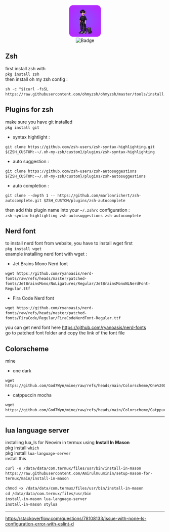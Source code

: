 <div id="header" align="center">
<img src="https://github.com/God7Wyn/mine/raw/refs/heads/main/me.png" width="100"/>
</div>
<div id="badges" align="center"><img src="https://img.shields.io/badge/Lexazsh-black?style=for-the-badge&logo=zsh&logoColor=blue" alt="Badge"/>
</div>

Zsh
-
first install zsh with  
```pkg install zsh```  
then install oh my zsh config :  
```
sh -c "$(curl -fsSL https://raw.githubusercontent.com/ohmyzsh/ohmyzsh/master/tools/install.sh)"
```
Plugins for zsh 
-
make sure you have git installed    
```pkg install git ```  
- syntax hightlight :  
```
git clone https://github.com/zsh-users/zsh-syntax-highlighting.git ${ZSH_CUSTOM:-~/.oh-my-zsh/custom}/plugins/zsh-syntax-highlighting
```
- auto suggestion :  
```
git clone https://github.com/zsh-users/zsh-autosuggestions ${ZSH_CUSTOM:-~/.oh-my-zsh/custom}/plugins/zsh-autosuggestions
```
- auto completion :  
```
git clone --depth 1 -- https://github.com/marlonrichert/zsh-autocomplete.git $ZSH_CUSTOM/plugins/zsh-autocomplete
```
then add this plugin name into your ```~/.zshrc``` configuration :  
```zsh-syntax-highlighting zsh-autosuggestions zsh-autocomplete```

Nerd font  
-
to install nerd font from website, you have to install wget first  
```pkg install wget```  
example installing nerd font with wget :
- Jet Brains Mono Nerd font
```
wget https://github.com/ryanoasis/nerd-fonts/raw/refs/heads/master/patched-fonts/JetBrainsMono/NoLigatures/Regular/JetBrainsMonoNLNerdFont-Regular.ttf
```
- Fira Code Nerd font  
```
wget https://github.com/ryanoasis/nerd-fonts/raw/refs/heads/master/patched-fonts/FiraCode/Regular/FiraCodeNerdFont-Regular.ttf
```
you can get nerd font here   https://github.com/ryanoasis/nerd-fonts  
go to patched font folder and copy the link of the font file

Colorscheme
-
mine  
- one dark
```
wget https://github.com/God7Wyn/mine/raw/refs/heads/main/Colorscheme/One%20Dark/colors.properties
```
- catppuccin mocha
```
wget https://github.com/God7Wyn/mine/raw/refs/heads/main/Colorscheme/Catppuccin%20Mocha/colors.properties
```
---
lua language server
-
installing lua_ls for Neovim in termux using **Install In Mason**  
pkg install `which`  
pkg install `lua-language-server`  
install this
```
curl -o /data/data/com.termux/files/usr/bin/install-in-mason  https://raw.githubusercontent.com/Amirulmuuminin/setup-mason-for-termux/main/install-in-mason
```
`chmod +x /data/data/com.termux/files/usr/bin/install-in-mason`  
`cd /data/data/com.termux/files/usr/bin`  
`install-in-mason lua-language-server`  
`install-in-mason stylua`  

---
https://stackoverflow.com/questions/78108133/issue-with-none-ls-configuration-error-with-eslint-d
